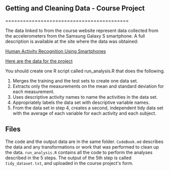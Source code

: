 ## Getting and Cleaning Data - Course Project
==========================================

The data linked to from the course website represent data collected from the accelerometers from the Samsung Galaxy S smartphone. A full description is available at the site where the data was obtained: 

[Human Activity Recognition Using Smartphones](http://archive.ics.uci.edu/ml/datasets/Human+Activity+Recognition+Using+Smartphones) 

[Here are the data for the project](https://d396qusza40orc.cloudfront.net/getdata%2Fprojectfiles%2FUCI%20HAR%20Dataset.zip) 

You should create one R script called run_analysis.R that does the following.

1. Merges the training and the test sets to create one data set.
2. Extracts only the measurements on the mean and standard deviation for each measurement.
3. Uses descriptive activity names to name the activities in the data set.
4. Appropriately labels the data set with descriptive variable names. 
5. From the data set in step 4, creates a second, independent tidy data set with the average of each variable for each activity and each subject.

## Files

The code and the output data are in the same folder. `CodeBook.md` describes the data and any transformations or work that was performed to clean up the data. `run_analysis.R` contains all the code to perform the analyses described in the 5 steps. The output of the 5th step is called `tidy_dataset.txt`, and uploaded in the course project's form.

